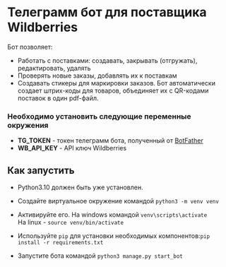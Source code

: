 # Телеграмм бот для поставщика Wildberries

Бот позволяет:

- Работать с поставками: создавать, закрывать (отгружать), редактировать, удалять
- Проверять новые заказы, добавлять их к поставкам
- Создавать стикеры для маркировки заказов. Бот автоматически создает штрих-коды для товаров, объединяет их с QR-кодами
  поставок в один pdf-файл.

### Необходимо установить следующие переменные окружения

- **TG_TOKEN** - токен телеграмм бота, полученный от [BotFather](https://t.me/BotFather)
- **WB_API_KEY** - API ключ Wildberries

## Как запустить

- Python3.10 должен быть уже установлен.

- Создайте виртуальное окружение командой `python3 -m venv venv`

- Активируйте его. На windows командой `venv\scripts\activate`\
  На linux - `source venv/bin/activate`

- Используйте `pip` для установки необходимых компонентов:`pip install -r requirements.txt`

- Запустите бота командой `python3 manage.py start_bot`